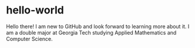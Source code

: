 # hello-world

Hello there! I am new to GitHub and look forward to learning more about it. I am a double major at Georgia Tech studying Applied Mathematics and Computer Science.
